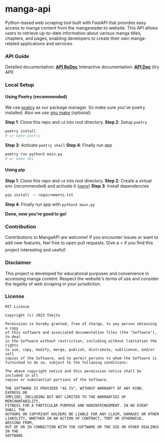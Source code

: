 # manga-api

Python-based web scraping tool built with FastAPI that provides easy access to manga content from the mangareader.to website. This API allows users to retrieve up-to-date information about various manga titles, chapters, and pages, enabling developers to create their own manga-related applications and services.

### API Guide

Detailed documentation: [**API ReDoc**](https://manga-apiv1.vercel.app/redoc)
Interactive documentation: [**API Doc**](https://manga-apiv1.vercel.app/docs) (try API)

### Local Setup

#### Using Poetry (recommended)
We use [poetry](https://python-poetry.org/) as our package manager. So make sure you've poetry installed.
Also we use [gnu make](https://www.gnu.org/software/make/) (optional)

**Step 1**: Clone this repo and `cd` into root directory.
**Step 2**: Setup `poetry`
```bash
poetry install
# or make poetry
```
**Step 3**: Activate `poetry shell`
**Step 4**: Finally run app
```bash
poetry run python3 main.py
# or make dev
```

#### Using pip
**Step 1**: Clone this repo and `cd` into root directory.
**Step 2**: Create a virtual env (recommended) and activate it ([venv](https://docs.python.org/3/library/venv.html))
**Step 3**: Install dependencies
```bash
pip install -r requirements.txt
```
**Step 4**: Finally run app with `python3 main.py`

**Done, now you're good to go!**

### Contribution

Contributions to MangaAPI are welcome!
If you encounter issues or want to add new features, feel free to open pull requests.
Give a ⭐️ if you find this project interesting and useful!

### Disclaimer

This project is developed for educational purposes and convenience in accessing manga content.
Respect the website's terms of use and consider the legality of web scraping in your jurisdiction.

### License
```
MIT License

Copyright (c) 2023 Tokito

Permission is hereby granted, free of charge, to any person obtaining a copy
of this software and associated documentation files (the "Software"), to deal
in the Software without restriction, including without limitation the rights
to use, copy, modify, merge, publish, distribute, sublicense, and/or sell
copies of the Software, and to permit persons to whom the Software is
furnished to do so, subject to the following conditions:

The above copyright notice and this permission notice shall be included in all
copies or substantial portions of the Software.

THE SOFTWARE IS PROVIDED "AS IS", WITHOUT WARRANTY OF ANY KIND, EXPRESS OR
IMPLIED, INCLUDING BUT NOT LIMITED TO THE WARRANTIES OF MERCHANTABILITY,
FITNESS FOR A PARTICULAR PURPOSE AND NONINFRINGEMENT. IN NO EVENT SHALL THE
AUTHORS OR COPYRIGHT HOLDERS BE LIABLE FOR ANY CLAIM, DAMAGES OR OTHER
LIABILITY, WHETHER IN AN ACTION OF CONTRACT, TORT OR OTHERWISE, ARISING FROM,
OUT OF OR IN CONNECTION WITH THE SOFTWARE OR THE USE OR OTHER DEALINGS IN THE
SOFTWARE.
```
